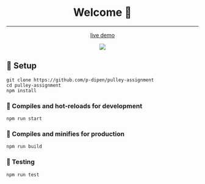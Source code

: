 <h1 align="center">Welcome 👋</h1>

---

<p align="center"><a href="https://pulley-assignment.netlify.app/" target="_blank">live demo</a></p>

<p align="center">
    <img src="https://i.imgur.com/L2wfJ3G.gif" />
</p>

## :pushpin: Setup

```
git clone https://github.com/p-dipen/pulley-assignment
cd pulley-assignment
npm install
```

### :pushpin: Compiles and hot-reloads for development

```
npm run start
```

### :pushpin: Compiles and minifies for production

```
npm run build
```

### :pushpin: Testing

```
npm run test
```
